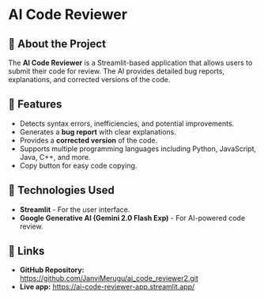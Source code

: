 # AI Code Reviewer

## 🧠 About the Project

The **AI Code Reviewer** is a Streamlit-based application that allows users to submit their code for review. The AI provides detailed bug reports, explanations, and corrected versions of the code.

## 🚀 Features

- Detects syntax errors, inefficiencies, and potential improvements.
- Generates a **bug report** with clear explanations.
- Provides a **corrected version** of the code.
- Supports multiple programming languages including Python, JavaScript, Java, C++, and more.
- Copy button for easy code copying.

## 📌 Technologies Used

- **Streamlit** - For the user interface.
- **Google Generative AI (Gemini 2.0 Flash Exp)** - For AI-powered code review.

## 📎 Links

- **GitHub Repository:** https://github.com/JanviMerugu/ai_code_reviewer2.git
- **Live app:** https://ai-code-reviewer-app.streamlit.app/

